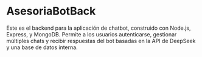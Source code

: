# AsesoriaBotBack
Este es el backend para la aplicación de chatbot, construido con Node.js, Express, y MongoDB. Permite a los usuarios autenticarse, gestionar múltiples chats y recibir respuestas del bot basadas en la API de DeepSeek y una base de datos interna.
